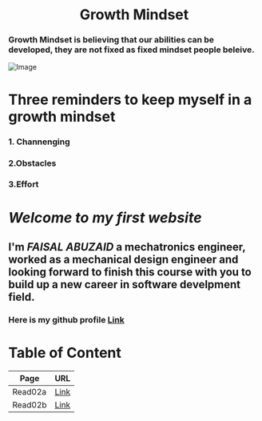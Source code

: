# **<center> Growth Mindset </center>**

### Growth Mindset is believing that our abilities can be developed, they are not fixed as fixed mindset people beleive.

![Image](https://3kllhk1ibq34qk6sp3bhtox1-wpengine.netdna-ssl.com/wp-content/uploads/NewGrowthMindset2.png)


# **Three reminders to keep myself in a growth mindset**
### 1. Channenging 
### 2.Obstacles  
### 3.Effort 


# *Welcome to my first website*

## I'm _FAISAL ABUZAID_ a mechatronics engineer, worked as a mechanical design engineer and looking forward to finish this course with you to build up a new career in software develpment field.

### Here is my github profile [Link](https://github.com/faisalabuzaid)




# Table of Content 

 Page | URL
 ---- | ----
 Read02a | [Link](https://faisalabuzaid.github.io/reading-notes/read02a)
 Read02b | [Link](https://faisalabuzaid.github.io/reading-notes/read02b)
 